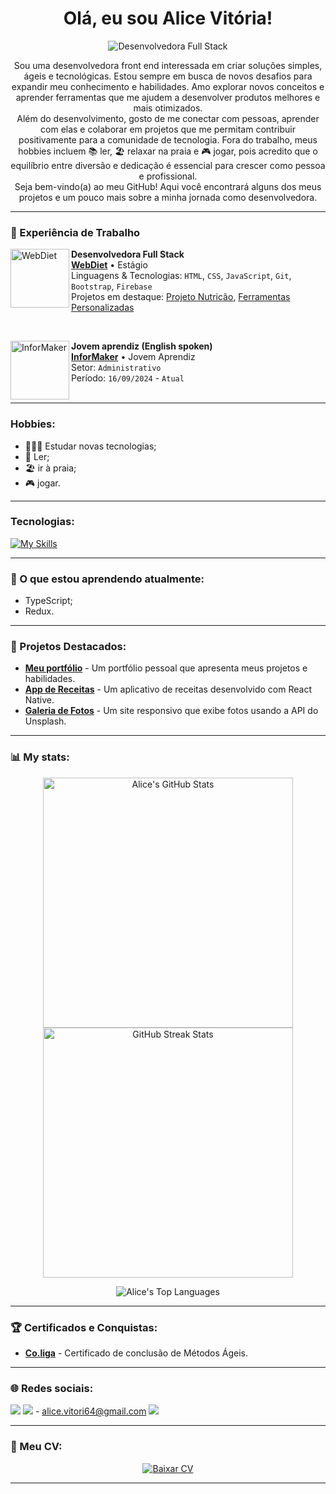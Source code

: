 <h1 align="center">Olá, eu sou Alice Vitória!</h1>

<p align="center">
  <img src="https://img.shields.io/badge/Desenvolvedora%20Front%20End-000?style=flat&logo=appveyor&logoColor=white" alt="Desenvolvedora Full Stack">
</p>

<p align="center">
  Sou uma desenvolvedora front end interessada em criar soluções simples, ágeis e tecnológicas. Estou sempre em busca de novos desafios para expandir meu conhecimento e habilidades. Amo explorar novos conceitos e aprender ferramentas que me ajudem a desenvolver produtos melhores e mais otimizados. <br/> Além do desenvolvimento, gosto de me conectar com pessoas, aprender com elas e colaborar em projetos que me permitam contribuir positivamente para a comunidade de tecnologia. Fora do trabalho, meus hobbies incluem 📚 ler, 🏖️ relaxar na praia e 🎮 jogar, pois acredito que o equilíbrio entre diversão e dedicação é essencial para crescer como pessoa e profissional. <br/> Seja bem-vindo(a) ao meu GitHub! Aqui você encontrará alguns dos meus projetos e um pouco mais sobre a minha jornada como desenvolvedora.
</p>

---

### 💼 Experiência de Trabalho

[<img align="left" height="94px" width="94px" alt="WebDiet" src="https://media.licdn.com/dms/image/v2/C560BAQFXzoa9BMawOw/company-logo_200_200/company-logo_200_200/0/1630627639602/webdiet_logo?e=1734566400&v=beta&t=ITxhKglVf8q4vndUN00zF5PyxVDyoo-KCCanmrSuNYk"/>](https://webdiet.com.br/)

**Desenvolvedora Full Stack** \
[**WebDiet**](https://webdiet.com.br/) • Estágio \
Linguagens & Tecnologias: `HTML`, `CSS`, `JavaScript`, `Git`, `Bootstrap`, `Firebase` \
Projetos em destaque: [Projeto Nutrição](https://webdiet.com.br/), [Ferramentas Personalizadas](https://webdiet.com.br/#ferramentas)
<br/>

<br/>

[<img align="left" height="94px" width="94px" alt="InforMaker" src="https://media.licdn.com/dms/image/v2/D4D0BAQGGMZJWuX2quQ/company-logo_200_200/company-logo_200_200/0/1683640911096/informaker_logo?e=1734566400&v=beta&t=uUDRsjJ4mXeluuDa9YJt43VJUCSBHrSUHurXRiki9z8"/>](https://www.informaker.com.br/)

**Jovem aprendiz (English spoken)** \
[**InforMaker**](https://www.informaker.com.br/) • Jovem Aprendiz \
Setor: `Administrativo` \
Período: `16/09/2024` - `Atual` \
<br/>

---

### Hobbies:
- 👩🏾‍💻 Estudar novas tecnologias;
- 📖 Ler;
- 🏖️ ir à praia;
- 🎮 jogar.
  
---

### Tecnologias:
  
  [![My Skills](https://skillicons.dev/icons?i=html,css,js,jquery,react,vue,ts,nodejs,sass,tailwind,redux)](https://skillicons.dev)

---

### 📖 O que estou aprendendo atualmente:
- TypeScript;
- Redux.

---

### 📂 Projetos Destacados:
- **[Meu portfólio](https://link-do-projeto.com)** - Um portfólio pessoal que apresenta meus projetos e habilidades.
- **[App de Receitas](https://link-do-projeto.com)** - Um aplicativo de receitas desenvolvido com React Native.
- **[Galeria de Fotos](https://link-do-projeto.com)** - Um site responsivo que exibe fotos usando a API do Unsplash.

---

### 📊 My stats:
<p align="center">
  <img src="https://github-readme-stats.vercel.app/api?username=alicevitoriaa&show_icons=true&theme=radical" alt="Alice's GitHub Stats" width="400px" />
  <img src="https://github-readme-streak-stats.herokuapp.com/?user=alicevitoriaa&theme=radical" alt="GitHub Streak Stats" width="400px" />
</p>

<p align="center">
  <img src="https://github-readme-stats.vercel.app/api/top-langs/?username=alicevitoriaa&layout=compact&theme=radical" alt="Alice's Top Languages" />
</p>

---

### 🏆 Certificados e Conquistas:
- **[Co.liga](https://www.linkedin.com/in/alice-vit%C3%B3ria-5245a22a4/overlay/1724981597354/single-media-viewer/?profileId=ACoAAElp9mwBEOlrHNoaqBAZ6S9TA1qRypzMx50)** - Certificado de conclusão de Métodos Ágeis.

---

### 🌐 Redes sociais:

[<img src="https://img.shields.io/badge/LinkedIn-0077B5?style=for-the-badge&logo=linkedin&logoColor=white" />](https://www.linkedin.com/in/alice-vit%C3%B3ria-5245a22a4/)
<img src="https://img.shields.io/badge/Gmail-D14836?style=for-the-badge&logo=gmail&logoColor=white" /> - alice.vitori64@gmail.com
[<img src="https://img.shields.io/badge/WhatsApp-25D366?style=for-the-badge&logo=whatsapp&logoColor=white" />](https://wa.me/5521966571141;)

---

### 📄 Meu CV:
<p align="center">
  <a href="https://linkparaoCV.com" target="_blank">
    <img src="https://img.shields.io/badge/-Baixar%20CV-000?style=for-the-badge&logo=appveyor&logoColor=white" alt="Baixar CV">
  </a>
</p>

---
